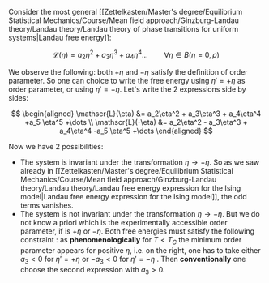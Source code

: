 Consider the most general [[Zettelkasten/Master's degree/Equilibrium Statistical Mechanics/Course/Mean field approach/Ginzburg-Landau theory/Landau theory/Landau theory of phase transitions for uniform systems|Landau free energy]]:

$$ \mathscr{L}(\eta) =  a_2\eta^2 + a_3\eta^3 + a_4\eta^4 \dots \qquad \forall \eta \in B(\eta=0,\rho)$$

We observe the following: both $+\eta$ and $-\eta$ satisfy the definition of order parameter.
So one can choice to write the free energy using $\eta' = +\eta$ as order parameter, or using $\eta' = -\eta$.
Let's write the 2 expressions side by sides:

$$
\begin{aligned}
\mathscr{L}(\eta) &=  a_2\eta^2 + a_3\eta^3 + a_4\eta^4 +a_5 \eta^5 +\dots \\
\mathscr{L}(-\eta) &=  a_2\eta^2 - a_3\eta^3 + a_4\eta^4 -a_5 \eta^5 +\dots
\end{aligned}
$$

Now we have 2 possibilities:
- The system is invariant under the transformation $\eta \to -\eta$. So as we saw already in [[Zettelkasten/Master's degree/Equilibrium Statistical Mechanics/Course/Mean field approach/Ginzburg-Landau theory/Landau theory/Landau free energy expression for the Ising model|Landau free energy expression for the Ising model]], the odd terms vanishes.
- The system is not invariant under the transformation $\eta \to -\eta$. But we do not know a priori which is the experimentally accessible order parameter, if is $+\eta$ or $-\eta$. Both free energies must satisfy the following constraint : as **phenomenologically** for $T<T_C$ the minimum order parameter appears for positive $\eta$,  i.e. on the right, one has to take either $a_3<0$ for $\eta' = +\eta$ or $-a_3<0$ for $\eta' = -\eta$ . Then **conventionally** one choose the second expression with $a_3>0$.

